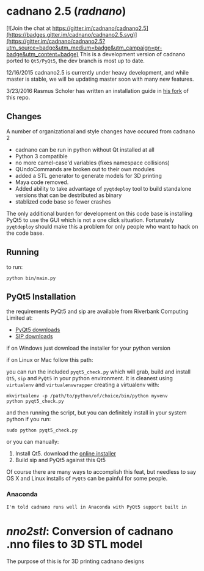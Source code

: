 # cadnano 2.5  (*radnano*)

[![Join the chat at https://gitter.im/cadnano/cadnano2.5](https://badges.gitter.im/cadnano/cadnano2.5.svg)](https://gitter.im/cadnano/cadnano2.5?utm_source=badge&utm_medium=badge&utm_campaign=pr-badge&utm_content=badge)
This is a development version of cadnano ported to `Qt5/PyQt5`, 
the dev branch is most up to date.

12/16/2015 cadnano2.5 is currently under heavy development, 
and while master is stable, we will be updating master soon 
with many new features.

3/23/2016 Rasmus Scholer has written an installation guide in
[his fork](https://github.com/scholer/cadnano2.5/tree/dnapart) of this repo. 

## Changes
A number of organizational and style changes have occured from cadnano 2

* cadnano can be run in python without Qt installed at all
* Python 3 compatible
* no more camel-case'd variables (fixes namespace collisions)
* QUndoCommands are broken out to their own modules
* added a STL generator to generate models for 3D printing
* Maya code removed.
* Added ability to take advantage of `pyqtdeploy` tool to build standalone
versions that can be destributed as binary
* stablized code base so fewer crashes

The only additional burden for development on this code base is installing PyQt5 
to use the GUI which is not a one click situation.  Fortunately `pyqtdeploy`
should make this a problem for only people who want to hack on the code base.

## Running

to run:

    python bin/main.py

## PyQt5 Installation

the requirements PyQt5 and sip are available from Riverbank Computing Limited at: 

* [PyQt5 downloads](http://www.riverbankcomputing.com/software/pyqt/download5)
* [SIP downloads](http://www.riverbankcomputing.com/software/sip/download)

if on Windows just download the installer for your python version

if on Linux or Mac follow this path:

you can run the included `pyqt5_check.py` which will grab, build and install
`Qt5`, `sip` and `PyQt5` in your python environment.  It is cleanest using 
`virtualenv` and `virtualenvwrapper` creating a virtualenv with:

    mkvirtualenv -p /path/to/python/of/choice/bin/python myvenv
    python pyqt5_check.py

and then running the script, but you can definitely install in your system
python if you run:

    sudo python pyqt5_check.py

or you can manually:

1.  Install Qt5. download the [online installer](http://www.qt.io/download-open-source/)
2.  Build sip and PyQt5 against this Qt5

Of course there are many ways to accomplish this feat, but needless to say
OS X and Linux installs of `PyQt5` can be painful for some people.

### Anaconda

    I'm told cadnano runs well in Anaconda with PyQt5 support built in

# *nno2stl*: Conversion of cadnano .nno files to 3D STL model

The purpose of this is for 3D printing cadnano designs
